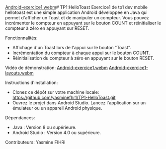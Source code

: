 [Android-exercice1.webm](https://github.com/user-attachments/assets/061ea953-9807-4b29-8472-3ab47666b753)# TP1:HelloToast
Exercice1 de tp1 dev mobile
hellotoast est une simple application Android développée en Java qui permet d'afficher un Toast et de manipuler un compteur. Vous pouvez incrémenter le compteur en appuyant sur le bouton COUNT et réinitialiser le compteur à zéro en appuyant sur RESET.

Fonctionnalités:
- Affichage d'un Toast lors de l'appui sur le bouton "Toast".
- Incrémentation du compteur à chaque appui sur le bouton COUNT.
- Réinitialisation du compteur à zéro en appuyant sur le bouton RESET.

Vidéo de démonstration:
[Android-exercice1.webm](https://github.com/user-attachments/assets/3d3563d1-5a0d-4394-a598-9f5ee9f60756)
[Android-exercice1-layouts.webm](https://github.com/user-attachments/assets/5586de64-1f6c-4c2c-b357-ee4625e2c6f5)



Instructions d'installation:
- Clonez ce dépôt sur votre machine locale:  https://github.com/yasminefhr1/TP1-HelloToast.git
- Ouvrez le projet dans Android Studio.
Lancez l'application sur un émulateur ou un appareil Android physique.

Dépendances:
- Java : Version 8 ou supérieure.
- Android Studio : Version 4.0 ou supérieure.

Contributeurs: Yasmine FIHRI
